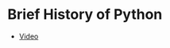# Brief History of Python
- [Video](https://biteable.com/watch/3235056/2fa7b444c37b410cbc5a821d75e4c683)
